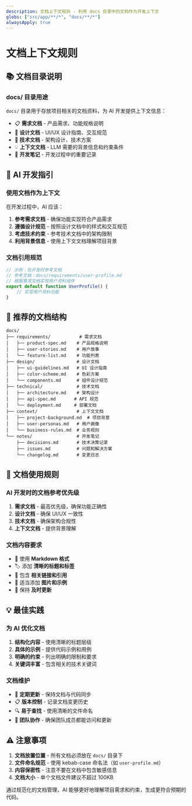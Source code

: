 ```yaml
---
description: 文档上下文规则 - 利用 docs 目录中的文档作为开发上下文
globs: ["src/app/**/*", "docs/**/*"]
alwaysApply: true
---
```


# 文档上下文规则

## 📚 文档目录说明

### docs/ 目录用途
`docs/` 目录用于存放项目相关的文档资料，为 AI 开发提供上下文信息：

- 📋 **需求文档** - 产品需求、功能规格说明
- 🎯 **设计文档** - UI/UX 设计指南、交互规范
- 📖 **技术文档** - 架构设计、技术方案
- 💡 **上下文文档** - LLM 需要的背景信息和约束条件
- 📝 **开发笔记** - 开发过程中的重要记录

## 🤖 AI 开发指引

### 使用文档作为上下文
在开发过程中，AI 应该：

1. **参考需求文档** - 确保功能实现符合产品需求
2. **遵循设计规范** - 按照设计文档中的样式和交互规范
3. **考虑技术约束** - 参考技术文档中的架构限制
4. **利用背景信息** - 使用上下文文档理解项目背景

### 文档引用规范
```jsx
// 示例：在开发时参考文档
// 参考文档：docs/requirements/user-profile.md
// 根据需求文档实现用户资料组件
export default function UserProfile() {
    // 实现用户资料功能
}
```

## 📁 推荐的文档结构

```
docs/
├── requirements/           # 需求文档
│   ├── product-spec.md    # 产品规格说明
│   ├── user-stories.md    # 用户故事
│   └── feature-list.md    # 功能列表
├── design/                # 设计文档
│   ├── ui-guidelines.md   # UI 设计指南
│   ├── color-scheme.md    # 色彩方案
│   └── components.md      # 组件设计规范
├── technical/             # 技术文档
│   ├── architecture.md    # 架构设计
│   ├── api-spec.md       # API 规范
│   └── deployment.md     # 部署文档
├── context/               # 上下文文档
│   ├── project-background.md  # 项目背景
│   ├── user-personas.md   # 用户画像
│   └── business-rules.md  # 业务规则
└── notes/                 # 开发笔记
    ├── decisions.md       # 技术决策记录
    ├── issues.md          # 问题和解决方案
    └── changelog.md       # 变更日志
```

## 🎯 文档使用规则

### AI 开发时的文档参考优先级
1. **需求文档** - 最高优先级，确保功能正确性
2. **设计文档** - 确保 UI/UX 一致性
3. **技术文档** - 确保架构合规性
4. **上下文文档** - 提供背景理解

### 文档内容要求
- 📝 使用 **Markdown 格式**
- 🏷️ 添加 **清晰的标题和标签**
- 🔗 包含 **相关链接和引用**
- 📸 适当添加 **图片和示例**
- 📅 保持 **及时更新**

## 💡 最佳实践

### 为 AI 优化文档
1. **结构化内容** - 使用清晰的标题层级
2. **具体的示例** - 提供代码示例和用例
3. **明确的约束** - 列出明确的限制和要求
4. **关键词丰富** - 包含相关的技术关键词

### 文档维护
- 🔄 **定期更新** - 保持文档与代码同步
- 📋 **版本控制** - 记录文档变更历史
- 🔍 **易于查找** - 使用清晰的文件命名
- 🤝 **团队协作** - 确保团队成员都能访问和更新

## ⚠️ 注意事项

1. **文档放置位置** - 所有文档必须放在 `docs/` 目录下
2. **文件命名规范** - 使用 kebab-case 命名法（如 `user-profile.md`）
3. **内容保密性** - 注意不要在文档中包含敏感信息
4. **文档大小** - 单个文档文件建议不超过 100KB

通过规范化的文档管理，AI 能够更好地理解项目需求和约束，生成更符合预期的代码。
